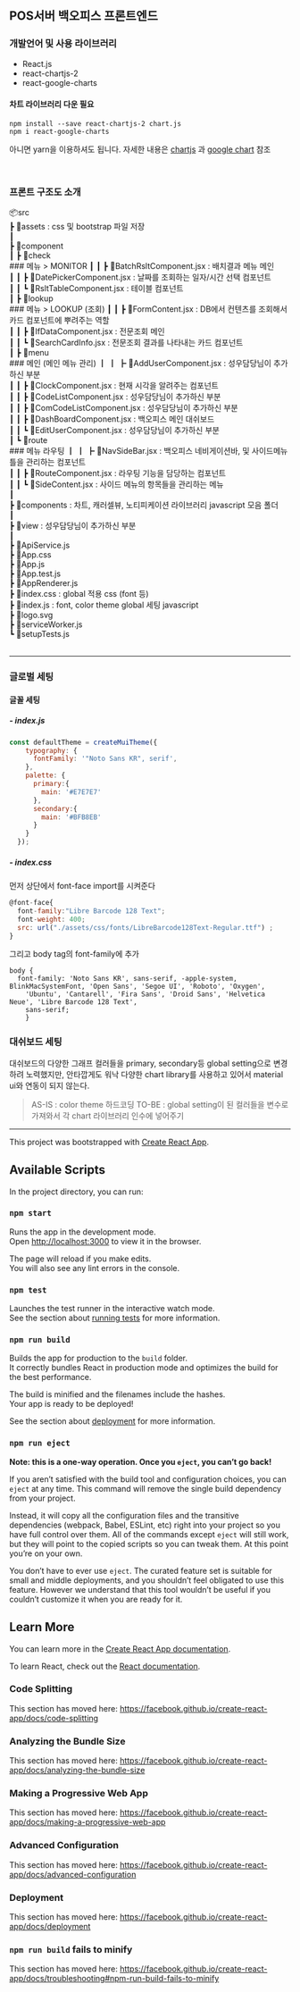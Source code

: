 ## POS서버 백오피스 프론트엔드

### 개발언어 및 사용 라이브러리

- React.js
- react-chartjs-2
- react-google-charts

#### 차트 라이브러리 다운 필요

```
npm install --save react-chartjs-2 chart.js
npm i react-google-charts
```
아니면 yarn을 이용하셔도 됩니다. 자세한 내용은 [chartjs](https://www.npmjs.com/package/react-chartjs-2) 과 [google chart](https://react-google-charts.com/) 참조

<br/>

### 프론트 구조도 소개

📦src<br/>
 ┣ 📂assets : css 및 bootstrap 파일 저장<br/>
 ┃<br/>
 ┣ 📂component<br/>
 ┃ ┣ 📂check<br/> ### 메뉴 > MONITOR 
 ┃ ┃ ┣ 📜BatchRsltComponent.jsx : 배치결과 메뉴 메인<br/>
 ┃ ┃ ┣ 📜DatePickerComponent.jsx : 날짜를 조회하는 일자/시간 선택 컴포넌트<br/>
 ┃ ┃ ┗ 📜RsltTableComponent.jsx : 테이블 컴포넌트<br/>
 ┃ ┣ 📂lookup<br/> ### 메뉴 > LOOKUP (조회)
 ┃ ┃ ┣ 📜FormContent.jsx : DB에서 컨텐츠를 조회해서 카드 컴포넌트에 뿌려주는 역할<br/>
 ┃ ┃ ┣ 📜IfDataComponent.jsx : 전문조회 메인<br/>
 ┃ ┃ ┗ 📜SearchCardInfo.jsx : 전문조회 결과를 나타내는 카드 컴포넌트<br/>
 ┃ ┣ 📂menu<br/> ### 메인 (메인 메뉴 관리)
 ┃ ┃ ┣ 📜AddUserComponent.jsx : 성우담당님이 추가하신 부분<br/>
 ┃ ┃ ┣ 📜ClockComponent.jsx : 현재 시각을 알려주는 컴포넌트<br/>
 ┃ ┃ ┣ 📜CodeListComponent.jsx : 성우담당님이 추가하신 부분<br/>
 ┃ ┃ ┣ 📜ComCodeListComponent.jsx : 성우담당님이 추가하신 부분<br/>
 ┃ ┃ ┣ 📜DashBoardComponent.jsx : 백오피스 메인 대쉬보드<br/>
 ┃ ┃ ┗ 📜EditUserComponent.jsx : 성우담당님이 추가하신 부분<br/>
 ┃ ┗ 📂route<br/> ### 메뉴 라우팅 
 ┃ ┃ ┣ 📜NavSideBar.jsx : 백오피스 네비게이션바, 및 사이드메뉴 틀을 관리하는 컴포넌트<br/>
 ┃ ┃ ┣ 📜RouteComponent.jsx : 라우팅 기능을 담당하는 컴포넌트<br/>
 ┃ ┃ ┗ 📜SideContent.jsx : 사이드 메뉴의 항목들을 관리하는 메뉴<br/>
 ┃<br/>
 ┣ 📂components : 차트, 캐러셀뷰, 노티피케이션 라이브러리 javascript 모음 폴더<br/>
 ┃<br/>
 ┣ 📂view : 성우담당님이 추가하신 부분<br/>
 ┃<br/>
 ┣ 📜ApiService.js<br/>
 ┣ 📜App.css<br/>
 ┣ 📜App.js<br/>
 ┣ 📜App.test.js<br/>
 ┣ 📜AppRenderer.js<br/>
 ┣ 📜index.css : global 적용 css (font 등) <br/>
 ┣ 📜index.js : font, color theme global 세팅 javascript <br/>
 ┣ 📜logo.svg<br/>
 ┣ 📜serviceWorker.js<br/>
 ┗ 📜setupTests.js<br/>
<br/>

------

### 글로벌 세팅

#### 글꼴 세팅 

##### - index.js

```javascript
const defaultTheme = createMuiTheme({
    typography: {
      fontFamily: '"Noto Sans KR", serif',
    },
    palette: {
      primary:{
        main: '#E7E7E7'
      },
      secondary:{
        main: '#BFB8EB'
      }
    }
  });
```
##### - index.css

먼저 상단에서 font-face import를 시켜준다

```javascript
@font-face{
  font-family:"Libre Barcode 128 Text";
  font-weight: 400;
  src: url("./assets/css/fonts/LibreBarcode128Text-Regular.ttf") ;
}
```

그리고 body tag의 font-family에 추가

```
body {
  font-family: 'Noto Sans KR', sans-serif, -apple-system, BlinkMacSystemFont, 'Open Sans', 'Segoe UI', 'Roboto', 'Oxygen',
    'Ubuntu', 'Cantarell', 'Fira Sans', 'Droid Sans', 'Helvetica Neue', 'Libre Barcode 128 Text',
    sans-serif;
    }
```

### 대쉬보드 세팅

대쉬보드의 다양한 그래프 컬러들을 primary, secondary등 global setting으로 변경하려 노력했지만, 안타깝게도 워낙 다양한 chart library를 사용하고 있어서 material ui와 연동이 되지 않는다.

> AS-IS : color theme 하드코딩
> TO-BE : global setting이 된 컬러들을 변수로 가져와서 각 chart 라이브러리 인수에 넣어주기 



-----

This project was bootstrapped with [Create React App](https://github.com/facebook/create-react-app).

## Available Scripts

In the project directory, you can run:

### `npm start`

Runs the app in the development mode.<br />
Open [http://localhost:3000](http://localhost:3000) to view it in the browser.

The page will reload if you make edits.<br />
You will also see any lint errors in the console.

### `npm test`

Launches the test runner in the interactive watch mode.<br />
See the section about [running tests](https://facebook.github.io/create-react-app/docs/running-tests) for more information.

### `npm run build`

Builds the app for production to the `build` folder.<br />
It correctly bundles React in production mode and optimizes the build for the best performance.

The build is minified and the filenames include the hashes.<br />
Your app is ready to be deployed!

See the section about [deployment](https://facebook.github.io/create-react-app/docs/deployment) for more information.

### `npm run eject`

**Note: this is a one-way operation. Once you `eject`, you can’t go back!**

If you aren’t satisfied with the build tool and configuration choices, you can `eject` at any time. This command will remove the single build dependency from your project.

Instead, it will copy all the configuration files and the transitive dependencies (webpack, Babel, ESLint, etc) right into your project so you have full control over them. All of the commands except `eject` will still work, but they will point to the copied scripts so you can tweak them. At this point you’re on your own.

You don’t have to ever use `eject`. The curated feature set is suitable for small and middle deployments, and you shouldn’t feel obligated to use this feature. However we understand that this tool wouldn’t be useful if you couldn’t customize it when you are ready for it.

## Learn More

You can learn more in the [Create React App documentation](https://facebook.github.io/create-react-app/docs/getting-started).

To learn React, check out the [React documentation](https://reactjs.org/).

### Code Splitting

This section has moved here: https://facebook.github.io/create-react-app/docs/code-splitting

### Analyzing the Bundle Size

This section has moved here: https://facebook.github.io/create-react-app/docs/analyzing-the-bundle-size

### Making a Progressive Web App

This section has moved here: https://facebook.github.io/create-react-app/docs/making-a-progressive-web-app

### Advanced Configuration

This section has moved here: https://facebook.github.io/create-react-app/docs/advanced-configuration

### Deployment

This section has moved here: https://facebook.github.io/create-react-app/docs/deployment

### `npm run build` fails to minify

This section has moved here: https://facebook.github.io/create-react-app/docs/troubleshooting#npm-run-build-fails-to-minify
